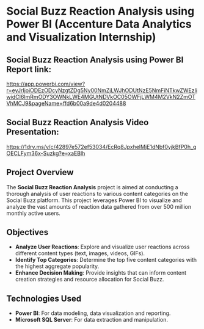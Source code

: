 # Social Buzz Reaction Analysis using Power BI (Accenture Data Analytics and Visualization Internship)

## Social Buzz Reaction Analysis using Power BI Report link: 
https://app.powerbi.com/view?r=eyJrIjoiODEzODcyNzgtZDg5Ny00NmZjLWJhODUtNzE5NmFiNTkwZWEzIiwidCI6ImRmODY3OWNkLWE4MGUtNDVkOC05OWFjLWM4M2VkN2ZmOTVhMCJ9&pageName=ffd6b00a9de4d0204488

## Social Buzz Reaction Analysis Video Presentation:
https://1drv.ms/v/c/42897e572ef53034/EcRq8JpxhelMjE1dNbf0yjkBfP0h_qOECLFym36x-Suzkg?e=xaEBlh

## Project Overview

The **Social Buzz Reaction Analysis** project is aimed at conducting a thorough analysis of user reactions to various content categories on the Social Buzz platform. This project leverages Power BI to visualize and analyze the vast amounts of reaction data gathered from over 500 million monthly active users.

## Objectives

- **Analyze User Reactions**: Explore and visualize user reactions across different content types (text, images, videos, GIFs).
- **Identify Top Categories**: Determine the top five content categories with the highest aggregate popularity.
- **Enhance Decision Making**: Provide insights that can inform content creation strategies and resource allocation for Social Buzz.

## Technologies Used

- **Power BI**: For data modeling, data visualization and reporting.
- **Microsoft SQL Server**: For data extraction and manipulation.
